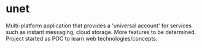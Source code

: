 # unet
Multi-platform application that provides a 'universal account' for services such as instant messaging, cloud storage. More features to be determined. Project started as POC to learn web technologies/concepts.
